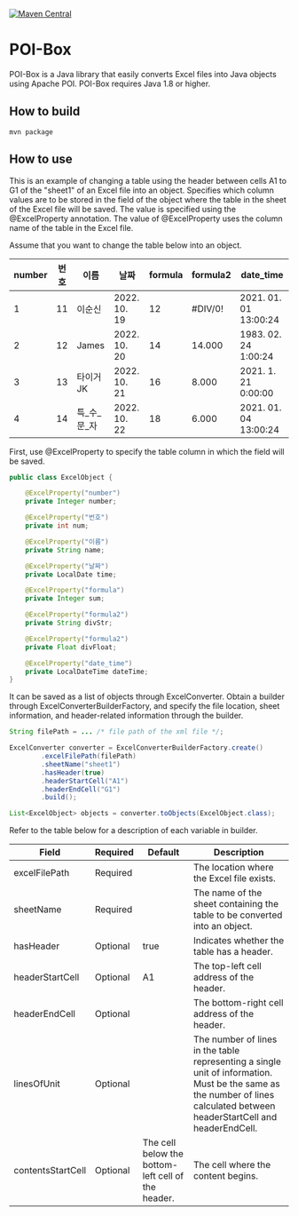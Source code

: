 [![Maven Central](https://img.shields.io/maven-central/v/io.github.jeng832/poibox.svg)](https://search.maven.org/artifact/io.github.jeng832/poibox)

# POI-Box
POI-Box is a Java library that easily converts Excel files into Java objects using Apache POI. POI-Box requires Java 1.8 or higher.

## How to build
```shell
mvn package
```

## How to use
This is an example of changing a table using the header between cells A1 to G1 of the "sheet1" of an Excel file into an object.
Specifies which column values are to be stored in the field of the object where the table in the sheet of the Excel file will be saved. The value is specified using the @ExcelProperty annotation.
The value of @ExcelProperty uses the column name of the table in the Excel file.

Assume that you want to change the table below into an object.

| number | 번호 | 이름      | 날짜           | formula | formula2 | date_time             |
|--------|----|---------|--------------|---------|----------|-----------------------|
| 1      | 11 | 이순신     | 2022. 10. 19 | 12      | #DIV/0!  | 2021. 01. 01 13:00:24 |
| 2      | 12 | James   | 2022. 10. 20 | 14      | 14.000   | 1983. 02. 24 1:00:24  |
| 3      | 13 | 타이거JK   | 2022. 10. 21 | 16      | 8.000    | 2021. 1. 21 0:00:00   |
| 4      | 14 | 특_수_문_자 | 2022. 10. 22 | 18      | 6.000    | 2021. 01. 04 13:00:24 |

First, use @ExcelProperty to specify the table column in which the field will be saved.
```java
public class ExcelObject {

    @ExcelProperty("number")
    private Integer number;

    @ExcelProperty("번호")
    private int num;

    @ExcelProperty("이름")
    private String name;

    @ExcelProperty("날짜")
    private LocalDate time;

    @ExcelProperty("formula")
    private Integer sum;

    @ExcelProperty("formula2")
    private String divStr;

    @ExcelProperty("formula2")
    private Float divFloat;

    @ExcelProperty("date_time")
    private LocalDateTime dateTime;
}
```

It can be saved as a list of objects through ExcelConverter. Obtain a builder through ExcelConverterBuilderFactory, and specify the file location, sheet information, and header-related information through the builder.
```java
String filePath = ... /* file path of the xml file */;

ExcelConverter converter = ExcelConverterBuilderFactory.create()
        .excelFilePath(filePath)
        .sheetName("sheet1")
        .hasHeader(true)
        .headerStartCell("A1")
        .headerEndCell("G1")
        .build();

List<ExcelObject> objects = converter.toObjects(ExcelObject.class);
```
Refer to the table below for a description of each variable in builder.

| Field            | Required | Default                   | Description                                                                            |
|------------------|----------|---------------------------|----------------------------------------------------------------------------------------|
| excelFilePath    | Required |                           | The location where the Excel file exists.                                              |
| sheetName        | Required |                           | The name of the sheet containing the table to be converted into an object.              |
| hasHeader        | Optional | true                      | Indicates whether the table has a header.                                              |
| headerStartCell  | Optional | A1                        | The top-left cell address of the header.                                                |
| headerEndCell    | Optional |                           | The bottom-right cell address of the header.                                             |
| linesOfUnit      | Optional |                           | The number of lines in the table representing a single unit of information. Must be the same as the number of lines calculated between headerStartCell and headerEndCell. |
| contentsStartCell| Optional | The cell below the bottom-left cell of the header. | The cell where the content begins.                                                     |
